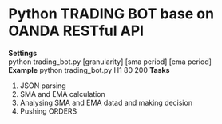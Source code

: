 <h1>Python TRADING BOT base on OANDA RESTful API</h1>

<b>Settings</b>
<br>python trading_bot.py [granularity] [sma period] [ema period]
<br>
<b>Example</b>
python trading_bot.py H1 80 200
<b>Tasks</b>
<ol>
<li>JSON parsing</li>
<li>SMA and EMA calculation</li>
<li>Analysing SMA and EMA datad and making decision</li>
<li>Pushing ORDERS</li>	
</ol>
